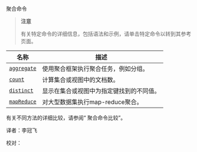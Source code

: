  [ ]()聚合命令

[]()

> **注意**
>
> 有关特定命令的详细信息，包括语法和示例，请单击特定命令以转到其参考页面。

| 名称            | 描述                                     |
| --------------- | ---------------------------------------- |
| [`aggregate`]() | 使用聚合框架执行聚合任务，例如分组。     |
| [`count`]()     | 计算集合或视图中的文档数。               |
| [`distinct`]()  | 显示在集合或视图中为指定键找到的不同值。 |
| [`mapReduce`]() | 对大型数据集执行map-reduce聚合。         |

有关不同方法的详细比较，请参阅“ 聚合命令比较”。



译者：李冠飞

校对：